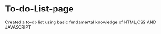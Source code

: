 # To-do-List-page
Created a to-do list using basic fundamental knowledge of HTML,CSS AND JAVASCRIPT
